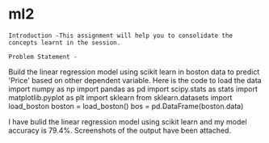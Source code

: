 # ml2



    Introduction -This assignment will help you to consolidate the concepts learnt in the session.

    Problem Statement -

Build the linear regression model using scikit learn in boston data to predict 'Price' based on other dependent variable. Here is the code to load the data import numpy as np import pandas as pd import scipy.stats as stats import matplotlib.pyplot as plt import sklearn from sklearn.datasets import load_boston boston = load_boston() bos = pd.DataFrame(boston.data)

I have bulid the linear regression model using scikit learn and my model accuracy is 79.4%. Screenshots of the output have been attached.
